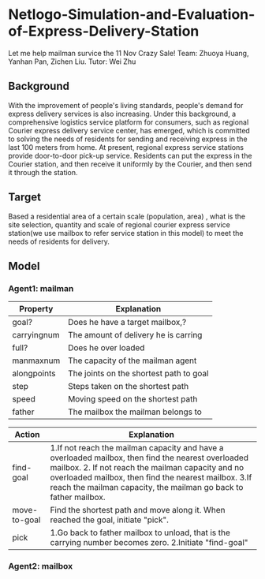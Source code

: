 # Netlogo-Simulation-and-Evaluation-of-Express-Delivery-Station
Let me help mailman survice the 11 Nov Crazy Sale!
Team: Zhuoya Huang, Yanhan Pan, Zichen Liu. Tutor: Wei Zhu

## Background
With the improvement of people's living standards, people's demand for express delivery services is also increasing. Under this background, a comprehensive logistics service platform for consumers, such as regional Courier express delivery service center, has emerged, which is committed to solving the needs of residents for sending and receiving express in the last 100 meters from home. At present, regional express service stations provide door-to-door pick-up service. Residents can put the express in the Courier station, and then receive it uniformly by the Courier, and then send it through the station.

## Target
Based a residential area of a certain scale (population, area) , what is the site selection, quantity and scale of regional courier express service station(we use mailbox to refer service station in this model) to meet the needs of residents for delivery.

## Model
### Agent1: mailman
Property|Explanation
-|-
goal?|Does he have a target mailbox,?
carryingnum | The amount of delivery he is carring
full? | Does he over loaded
manmaxnum | The capacity of the mailman agent
alongpoints|The joints on the shortest path to goal 
step|Steps taken on the shortest path
speed|Moving speed on the shortest path 
father|The mailbox the mailman belongs to

Action|Explanation
-|-
find-goal|1.If not reach the mailman capacity and have a overloaded mailbox, then find the nearest overloaded mailbox. 2. If not reach the mailman capacity and no overloaded mailbox, then find the nearest mailbox. 3.If reach the mailman capacity, the mailman go back to father mailbox.
move-to-goal|Find the shortest path and move along it. When reached the goal, initiate "pick".
pick|1.Go back to father mailbox to unload, that is the carrying number becomes zero. 2.Initiate "find-goal"

### Agent2: mailbox
  
 




